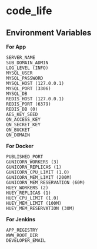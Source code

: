# code_life

## Environment Variables

**For App**

    SERVER_NAME
    SUB_DOMAIN_ADMIN
    LOG_LEVEL (INFO)
    MYSQL_USER
    MYSQL_PASSWORD
    MYSQL_HOST (127.0.0.1)
    MYSQL_PORT (3306)
    MYSQL_DB
    REDIS_HOST (127.0.0.1)
    REDIS_PORT (6379)
    REDIS_DB (0)
    AES_KEY_SEED
    QN_ACCESS_KEY
    QN_SECRET_KEY
    QN_BUCKET
    QN_DOMAIN

**For Docker**

    PUBLISHED_PORT
    GUNICORN_WORKERS (3)
    GUNICORN_REPLICAS (1)
    GUNICORN_CPU_LIMIT (1.0)
    GUNICORN_MEM_LIMIT (200M)
    GUNICORN_MEM_RESERVATION (60M)
    HUEY_WORKERS (2)
    HUEY_REPLICAS (1)
    HUEY_CPU_LIMIT (1.0)
    HUEY_MEM_LIMIT (100M)
    HUEY_MEM_RESERVATION (30M)

**For Jenkins**

    APP_REGISTRY
    WWW_ROOT_DIR
    DEVELOPER_EMAIL
